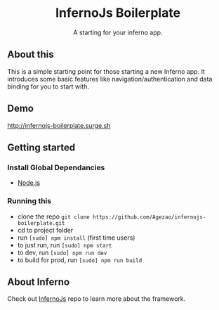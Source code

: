 <h1 align="center" style="border:none;">
InfernoJs Boilerplate
</h1>

<p align="center">
A starting for your inferno app.
</p>

## About this
This is a simple starting point for those starting a new Inferno app. It introduces some basic features like navigation/authentication and data binding for you to start with.

## Demo
http://infernojs-boilerplate.surge.sh

## Getting started

### Install Global Dependancies
* [Node.js](http://nodejs.org)

### Running this
* clone the repo `git clone https://github.com/Agezao/infernojs-boilerplate.git`
* cd to project folder
* run `[sudo] npm install` (first time users)
* to just run, run `[sudo] npm start`
* to dev, run `[sudo] npm run dev`
* to build for prod, run `[sudo] npm run build`

## About Inferno
Check out [InfernoJs](https://github.com/infernojs/inferno) repo to learn more about the framework.
